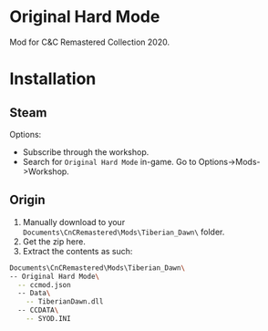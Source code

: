 # Original Hard Mode
Mod for C&C Remastered Collection 2020.
# Installation
## Steam
Options:
- Subscribe through the workshop.
- Search for `Original Hard Mode` in-game. Go to Options->Mods->Workshop.
## Origin
1. Manually download to your `Documents\CnCRemastered\Mods\Tiberian_Dawn\` folder.
1. Get the zip here.
1. Extract the contents as such:
```bash
Documents\CnCRemastered\Mods\Tiberian_Dawn\
-- Original Hard Mode\
  -- ccmod.json
  -- Data\
    -- TiberianDawn.dll
  -- CCDATA\
    -- SYOD.INI
```
